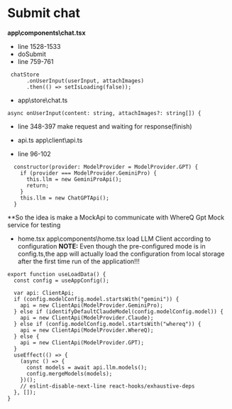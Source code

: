 # Submit chat
**app\components\chat.tsx**
- line 1528-1533
- doSubmit
- line 759-761
```
 chatStore
      .onUserInput(userInput, attachImages)
      .then(() => setIsLoading(false));
```
- app\store\chat.ts
```
async onUserInput(content: string, attachImages?: string[]) {
```
- line 348-397 make request and waiting for response(finish)

- api.ts app\client\api.ts
- line 96-102
```
  constructor(provider: ModelProvider = ModelProvider.GPT) {
    if (provider === ModelProvider.GeminiPro) {
      this.llm = new GeminiProApi();
      return;
    }
    this.llm = new ChatGPTApi();
  }
```
**So the idea is make a MockApi to communicate with WhereQ Gpt Mock service for testing

- home.tsx app\components\home.tsx
  load LLM Client according to configuration
**NOTE:** Even though the pre-configured mode is in config.ts,the app will actually load the configuration from local storage after the first time run of the application!!!
```
export function useLoadData() {
  const config = useAppConfig();

  var api: ClientApi;
  if (config.modelConfig.model.startsWith("gemini")) {
    api = new ClientApi(ModelProvider.GeminiPro);
  } else if (identifyDefaultClaudeModel(config.modelConfig.model)) {
    api = new ClientApi(ModelProvider.Claude);
  } else if (config.modelConfig.model.startsWith("whereq")) {
    api = new ClientApi(ModelProvider.WhereQ);
  } else {
    api = new ClientApi(ModelProvider.GPT);
  }
  useEffect(() => {
    (async () => {
      const models = await api.llm.models();
      config.mergeModels(models);
    })();
    // eslint-disable-next-line react-hooks/exhaustive-deps
  }, []);
}
```
